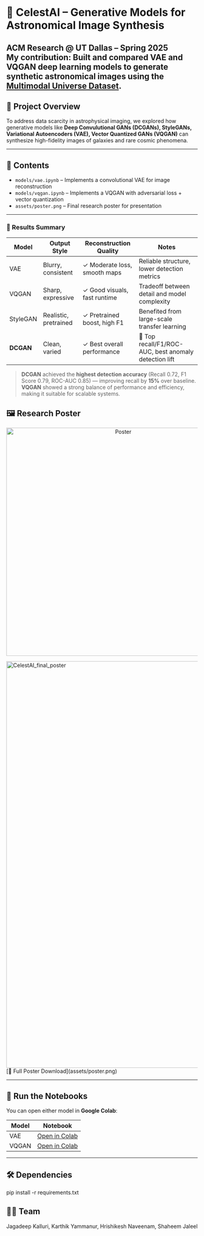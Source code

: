# 🌠 CelestAI – Generative Models for Astronomical Image Synthesis

**ACM Research @ UT Dallas – Spring 2025**  
My contribution: Built and compared **VAE** and **VQGAN** deep learning models to generate synthetic astronomical images using the [Multimodal Universe Dataset](https://huggingface.co/datasets/MultimodalUniverse/legacysurvey).
---

## 🔭 Project Overview

To address data scarcity in astrophysical imaging, we explored how generative models like **Deep Convulutional GANs (DCGANs), StyleGANs, Variational Autoencoders (VAE), Vector Quantized GANs (VQGAN)** can synthesize high-fidelity images of galaxies and rare cosmic phenomena.

---

## 📁 Contents

- `models/vae.ipynb` – Implements a convolutional VAE for image reconstruction
- `models/vqgan.ipynb` – Implements a VQGAN with adversarial loss + vector quantization
- `assets/poster.png` – Final research poster for presentation

---

### 🧪 Results Summary

| Model     | Output Style        | Reconstruction Quality      | Notes                                                  |
|-----------|---------------------|------------------------------|--------------------------------------------------------|
| VAE       | Blurry, consistent  | ✓ Moderate loss, smooth maps | Reliable structure, lower detection metrics            |
| VQGAN     | Sharp, expressive   | ✓ Good visuals, fast runtime | Tradeoff between detail and model complexity           |
| StyleGAN  | Realistic, pretrained | ✓ Pretrained boost, high F1 | Benefited from large-scale transfer learning           |
| **DCGAN** | Clean, varied       | ✓ Best overall performance   | 🥇 Top recall/F1/ROC-AUC, best anomaly detection lift   |

> **DCGAN** achieved the **highest detection accuracy** (Recall 0.72, F1 Score 0.79, ROC-AUC 0.85) — improving recall by **15%** over baseline.  
> **VQGAN** showed a strong balance of performance and efficiency, making it suitable for scalable systems.


## 🖼️ Research Poster

<p align="center">
  <img src="assets/poster.png" alt="Poster" width="600"/>
</p>


<img width="1430" height="1069" alt="CelestAI_final_poster" src="https://github.com/user-attachments/assets/70b11c02-9edb-4c03-b32a-e6effd367950" />
[📄 Full Poster Download](assets/poster.png)

---

## 🚀 Run the Notebooks

You can open either model in **Google Colab**:

| Model | Notebook |
|-------|----------|
| VAE   | [Open in Colab](https://colab.research.google.com/github/karthikyammanur/celestai-research/blob/main/models/vae.ipynb) |
| VQGAN | [Open in Colab](https://colab.research.google.com/github/karthikyammanur/celestai-research/blob/main/models/vqgan.ipynb) |

---

## 🛠 Dependencies

pip install -r requirements.txt

## 👨‍💻 Team

Jagadeep Kalluri,
Karthik Yammanur,
Hrishikesh Naveenam,
Shaheem Jaleel

